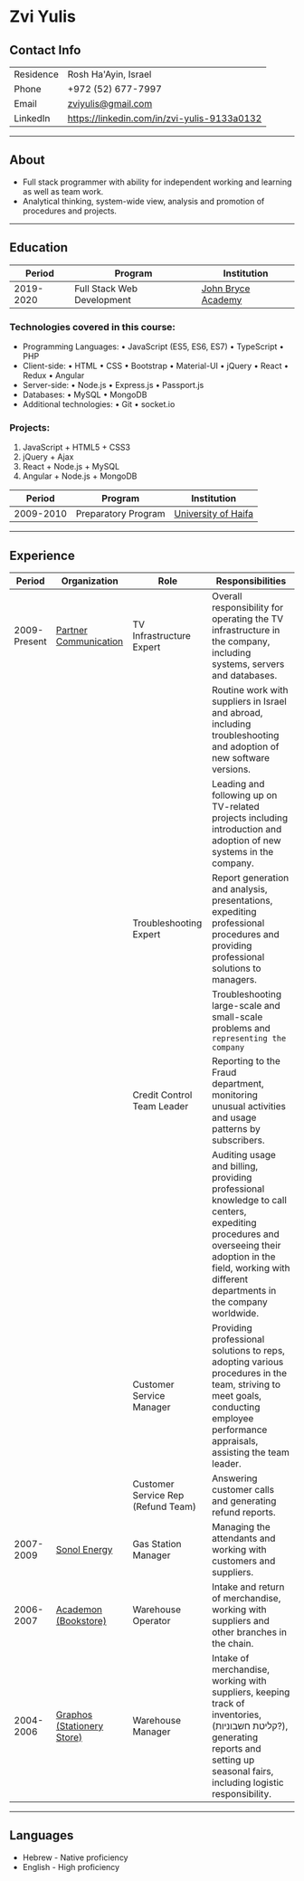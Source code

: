 # Zvi Yulis

## Contact Info

|           |                      |
|-----------|----------------------|
| Residence | Rosh Ha'Ayin, Israel |
| Phone     | +972 (52) 677-7997   |
| Email     | zviyulis@gmail.com   |
| LinkedIn  | https://linkedin.com/in/zvi-yulis-9133a0132 |

---

## About

* Full stack programmer with ability for independent working and learning as well as team work.
* Analytical thinking, system-wide view, analysis and promotion of procedures and projects.

---

## Education

| Period    | Program                    | Institution         |
|-----------|----------------------------|---------------------|
| 2019-2020 | Full Stack Web Development | [John Bryce Academy](https://www.facebook.com/johnbryce.co.il/)  |

### Technologies covered in this course:
* Programming Languages: &bull; JavaScript (ES5, ES6, ES7) &bull; TypeScript &bull; PHP
* Client-side: &bull; HTML &bull; CSS &bull; Bootstrap &bull; Material-UI &bull; jQuery &bull; React &bull; Redux &bull; Angular
* Server-side: &bull; Node.js &bull; Express.js &bull; Passport.js
* Databases: &bull; MySQL &bull; MongoDB
* Additional technologies: &bull; Git &bull; socket.io
### Projects:
  1. JavaScript + HTML5 + CSS3
  2. jQuery + Ajax
  3. React + Node.js + MySQL
  4. Angular + Node.js + MongoDB

| Period    | Program                    | Institution         |
|-----------|----------------------------|---------------------|
| 2009-2010 | Preparatory Program        | [University of Haifa](https://www.haifa.ac.il/?lang=en) |

---

## Experience

 Period | Organization | Role | Responsibilities
--------|--------------|------|------------------
2009-Present | [Partner Communication](https://www.partner.co.il/) | TV Infrastructure Expert | Overall responsibility for operating the TV infrastructure in the company, including systems, servers and databases.
| | | | Routine work with suppliers in Israel and abroad, including troubleshooting and adoption of new software versions.
| | | | Leading and following up on TV-related projects including introduction and adoption of new systems in the company.
| | | Troubleshooting Expert | Report generation and analysis, presentations, expediting professional procedures and providing professional solutions to managers.
| | | | Troubleshooting large-scale and small-scale problems and `representing the company`
| | | Credit Control Team Leader | Reporting to the Fraud department, monitoring unusual activities and usage patterns by subscribers.
| | | | Auditing usage and billing, providing professional knowledge to call centers, expediting procedures and overseeing their adoption in the field, working with different departments in the company worldwide.
| | | Customer Service Manager | Providing professional solutions to reps, adopting various procedures in the team, striving to meet goals, conducting employee performance appraisals, assisting the team leader.
| | | Customer Service Rep (Refund Team) | Answering customer calls and generating refund reports.
2007-2009 | [Sonol Energy](https://www.sonolenergy.com/) | Gas Station Manager | Managing the attendants and working with customers and suppliers.
2006-2007 | [Academon (Bookstore)](https://www.facebook.com/academon/) | Warehouse Operator | Intake and return of merchandise, working with suppliers and other branches in the chain.
2004-2006 | [Graphos (Stationery Store)](https://www.facebook.com/graphos.co.il/) | Warehouse Manager | Intake of merchandise, working with suppliers, keeping track of inventories, (קליטת חשבוניות?), generating reports and setting up seasonal fairs, including logistic responsibility.

---

## Languages
* Hebrew - Native proficiency
* English - High proficiency

